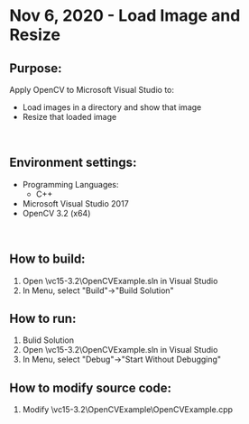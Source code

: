 # Nov 6, 2020 - Load Image and Resize

## Purpose: 
Apply OpenCV to Microsoft Visual Studio to: 
* Load images in a directory and show that image
* Resize that loaded image
    
</br>

## Environment settings:

* Programming Languages: 
    * C++
* Microsoft Visual Studio 2017
* OpenCV 3.2 (x64)

</br>

## How to build: 
1. Open \vc15-3.2\OpenCVExample.sln in Visual Studio
2. In Menu, select "Build"->"Build Solution"

## How to run:
1. Bulid Solution
2. Open \vc15-3.2\OpenCVExample.sln in Visual Studio
3. In Menu, select "Debug"->"Start Without Debugging"

## How to modify source code:
1. Modify \vc15-3.2\OpenCVExample\OpenCVExample.cpp

</br>